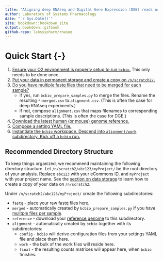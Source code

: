 ```yaml
---
title: "Aligning deep RNAseq and Digital Gene Expression (DGE) reads using bcbio"
author: Laboratory of Systems Pharmacology
date: "`r Sys.Date()`"
site: bookdown::bookdown_site
output: bookdown::gitbook
github-repo: labsyspharm/rnaseq
---
```


# Quick Start {-}

1. [Ensure your O2 environment is properly setup to run `bcbio`.](#prereqs) This only needs to be done once.
2. [Put your data in permanent storage and create a copy on `/n/scratch2/`.](#data)
3. [Do you have multiple fastq files that need to be merged for each sample?](#sampledesc)
    - If yes, run `bcbio_prepare_samples.py` to merge the files. Rename the resulting `*-merged.csv` to `alignment.csv`. (This is often the case for deep RNAseq experiments.)
	- If not, compose `alignment.csv` that maps filenames to corresponding sample descriptions. (This is often the case for DGE.)
4. [Download the latest human (or mouse) genome reference.](#refgenome)
5. [Compose a setting YAML file.](#reference)
6. [Instantiate the `bcbio` workspace. Descend into `alignment/work` subdirectory. Kick off a `bcbio` run.](#bcbio)

## Recommended Directory Structure

To keep things organized, we recommend maintaining the following directory structure. Let `/n/scratch2/abc123/myProject/` be the root directory of your analysis. Replace `abc123` with your eCommons ID, and `myProject` with your project name. See the [section on data storage](#data) to learn how to create a copy of your data on `/n/scratch2`.

Under `/n/scratch2/abc123/myProject/` create the following subdirectories:

* `fastq` - place your raw fastq files here.
* `merged` - automatically created by `bcbio_prepare_samples.py` if you have [mulitple files per sample](#samplesdesc).
* `reference` - download your [reference genome](#refgenome) to this subdirectory.
* `alignment` - automatically created by `bcbio` together with its subdirectories:
  * `config` - `bcbio` will derive configuration files from your settings YAML file and place them here.
  * `work` - the bulk of the work files will reside here.
  * `final` - the resulting counts matrices will appear here, when `bcbio` finishes.
